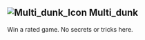 ## ![Multi_dunk_Icon](https://raw.githubusercontent.com/1IlIl/wikidata/main/achievement_icons/Multi_dunk.png) Multi_dunk





Win a rated game. No secrets or tricks here.

